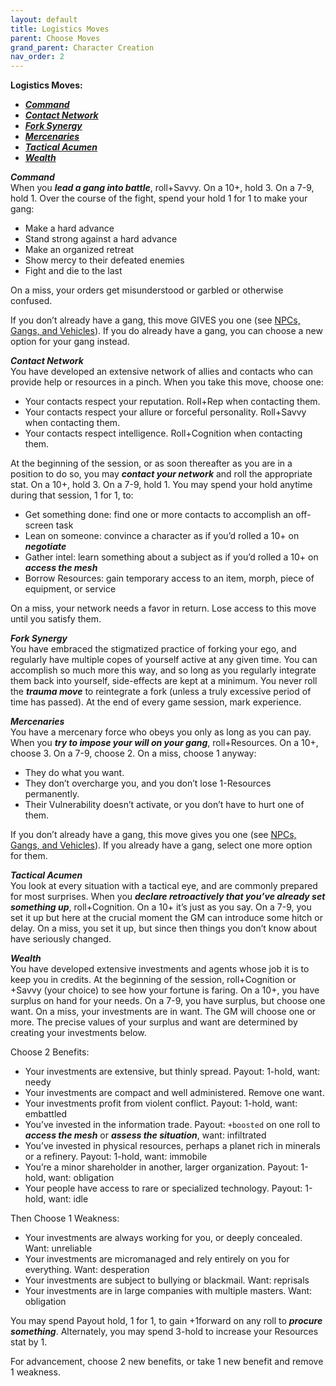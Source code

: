 ```yaml
---
layout: default
title: Logistics Moves
parent: Choose Moves
grand_parent: Character Creation
nav_order: 2
---
```


**Logistics Moves:**

- **_[Command](https://eclipse-phase-apocalypse.obsidianportal.com/wikis/moves#Command)_**
- **_[Contact Network](https://eclipse-phase-apocalypse.obsidianportal.com/wikis/moves#Contact)_**
- **_[Fork Synergy](https://eclipse-phase-apocalypse.obsidianportal.com/wikis/moves#Fork)_**
- **_[Mercenaries](https://eclipse-phase-apocalypse.obsidianportal.com/wikis/moves#Mercenaries)_**
- **_[Tactical Acumen](https://eclipse-phase-apocalypse.obsidianportal.com/wikis/moves#Tactical)_**
- **_[Wealth](https://eclipse-phase-apocalypse.obsidianportal.com/wikis/moves#Wealth)_**

**_Command_**  
When you **_lead a gang into battle_**, roll+Savvy. On a 10+, hold 3. On a 7-9, hold 1. Over the course of the fight, spend your hold 1 for 1 to make your gang:

- Make a hard advance
- Stand strong against a hard advance
- Make an organized retreat
- Show mercy to their defeated enemies
- Fight and die to the last

On a miss, your orders get misunderstood or garbled or otherwise confused.

If you don’t already have a gang, this move GIVES you one (see [NPCs, Gangs, and Vehicles](https://htmltomd.com/wikis/npcs-gangs-and-vehicles)). If you do already have a gang, you can choose a new option for your gang instead.

**_Contact Network_**  
You have developed an extensive network of allies and contacts who can provide help or resources in a pinch. When you take this move, choose one:

- Your contacts respect your reputation. Roll+Rep when contacting them.
- Your contacts respect your allure or forceful personality. Roll+Savvy when contacting them.
- Your contacts respect intelligence. Roll+Cognition when contacting them.

At the beginning of the session, or as soon thereafter as you are in a position to do so, you may **_contact your network_** and roll the appropriate stat. On a 10+, hold 3. On a 7-9, hold 1. You may spend your hold anytime during that session, 1 for 1, to:

- Get something done: find one or more contacts to accomplish an off-screen task
- Lean on someone: convince a character as if you’d rolled a 10+ on **_negotiate_**
- Gather intel: learn something about a subject as if you’d rolled a 10+ on **_access the mesh_**
- Borrow Resources: gain temporary access to an item, morph, piece of equipment, or service

On a miss, your network needs a favor in return. Lose access to this move until you satisfy them.

**_Fork Synergy_**  
You have embraced the stigmatized practice of forking your ego, and regularly have multiple copes of yourself active at any given time. You can accomplish so much more this way, and so long as you regularly integrate them back into yourself, side-effects are kept at a minimum. You never roll the **_trauma move_** to reintegrate a fork (unless a truly excessive period of time has passed). At the end of every game session, mark experience.

**_Mercenaries_**  
You have a mercenary force who obeys you only as long as you can pay. When you **_try to impose your will on your gang_**, roll+Resources. On a 10+, choose 3. On a 7-9, choose 2. On a miss, choose 1 anyway:

- They do what you want.
- They don’t overcharge you, and you don’t lose 1-Resources permanently.
- Their Vulnerability doesn’t activate, or you don’t have to hurt one of them.

If you don’t already have a gang, this move gives you one (see [NPCs, Gangs, and Vehicles](https://htmltomd.com/wikis/npcs-gangs-and-vehicles)). If you already have a gang, select one more option for them.

**_Tactical Acumen_**  
You look at every situation with a tactical eye, and are commonly prepared for most surprises. When you **_declare retroactively that you’ve already set something up_**, roll+Cognition. On a 10+ it’s just as you say. On a 7-9, you set it up but here at the crucial moment the GM can introduce some hitch or delay. On a miss, you set it up, but since then things you don’t know about have seriously changed.

**_Wealth_**  
You have developed extensive investments and agents whose job it is to keep you in credits. At the beginning of the session, roll+Cognition or +Savvy (your choice) to see how your fortune is faring. On a 10+, you have surplus on hand for your needs. On a 7-9, you have surplus, but choose one want. On a miss, your investments are in want. The GM will choose one or more. The precise values of your surplus and want are determined by creating your investments below.

Choose 2 Benefits:

- Your investments are extensive, but thinly spread. Payout: 1-hold, want: needy
- Your investments are compact and well administered. Remove one want.
- Your investments profit from violent conflict. Payout: 1-hold, want: embattled
- You’ve invested in the information trade. Payout: `+boosted` on one roll to **_access the mesh_** or **_assess the situation_**, want: infiltrated
- You’ve invested in physical resources, perhaps a planet rich in minerals or a refinery. Payout: 1-hold, want: immobile
- You’re a minor shareholder in another, larger organization. Payout: 1-hold, want: obligation
- Your people have access to rare or specialized technology. Payout: 1-hold, want: idle

Then Choose 1 Weakness:

- Your investments are always working for you, or deeply concealed. Want: unreliable
- Your investments are micromanaged and rely entirely on you for everything. Want: desperation
- Your investments are subject to bullying or blackmail. Want: reprisals
- Your investments are in large companies with multiple masters. Want: obligation

You may spend Payout hold, 1 for 1, to gain +1forward on any roll to **_procure something_**. Alternately, you may spend 3-hold to increase your Resources stat by 1.

For advancement, choose 2 new benefits, or take 1 new benefit and remove 1 weakness.
